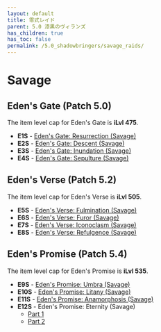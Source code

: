 ```yaml
---
layout: default
title: 零式レイド
parent: 5.0 漆黒のヴィランズ
has_children: true
has_toc: false
permalink: /5.0_shadowbringers/savage_raids/
---
```


# Savage

## Eden's Gate (Patch 5.0)

The item level cap for Eden's Gate is **iLvl 475**.

- **E1S** - [Eden's Gate: Resurrection (Savage)](e1s/README.md)
- **E2S** - [Eden's Gate: Descent (Savage)](e2s/README.md)
- **E3S** - [Eden's Gate: Inundation (Savage)](e3s/README.md)
- **E4S** - [Eden's Gate: Sepulture (Savage)](e4s/README.md)

## Eden's Verse (Patch 5.2)

The item level cap for Eden's Verse is **iLvl 505**.

- **E5S** - [Eden's Verse: Fulmination (Savage)](e5s/README.md)
- **E6S** - [Eden's Verse: Furor (Savage)](e6s/README.md)
- **E7S** - [Eden's Verse: Iconoclasm (Savage)](e7s/README.md)
- **E8S** - [Eden's Verse: Refulgence (Savage)](e8s/README.md)

## Eden's Promise (Patch 5.4)

The item level cap for Eden's Promise is **iLvl 535**.

- **E9S** - [Eden's Promise: Umbra (Savage)](e9s/README.md)
- **E10S** - [Eden's Promise: Litany (Savage)](e10s/README.md)
- **E11S** - [Eden's Promise: Anamorphosis (Savage)](e11s/README.md)
- **E12S** - Eden's Promise: Eternity (Savage)
	- [Part 1](e12s_1/README.md)
	- [Part 2](e12s_2/README.md)